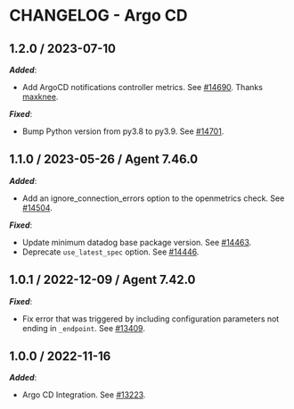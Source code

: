 # CHANGELOG - Argo CD

## 1.2.0 / 2023-07-10

***Added***:

* Add ArgoCD notifications controller metrics. See [#14690](https://github.com/DataDog/integrations-core/pull/14690). Thanks [maxknee](https://github.com/maxknee).

***Fixed***:

* Bump Python version from py3.8 to py3.9. See [#14701](https://github.com/DataDog/integrations-core/pull/14701).

## 1.1.0 / 2023-05-26 / Agent 7.46.0

***Added***: 

* Add an ignore_connection_errors option to the openmetrics check. See [#14504](https://github.com/DataDog/integrations-core/pull/14504).

***Fixed***: 

* Update minimum datadog base package version. See [#14463](https://github.com/DataDog/integrations-core/pull/14463).
* Deprecate `use_latest_spec` option. See [#14446](https://github.com/DataDog/integrations-core/pull/14446).


## 1.0.1 / 2022-12-09 / Agent 7.42.0

***Fixed***: 

* Fix error that was triggered by including configuration parameters not ending in `_endpoint`. See [#13409](https://github.com/DataDog/integrations-core/pull/13409).


## 1.0.0 / 2022-11-16

***Added***: 

* Argo CD Integration. See [#13223](https://github.com/DataDog/integrations-core/pull/13223).


